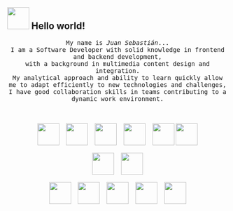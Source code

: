 ## <img src="https://raw.githubusercontent.com/alexnaiman/alexnaiman/master/resources/welcomeglitch.gif" width="50px" /> Hello world!

<p align="center" >
  <samp>
    My name is <em>Juan Sebastián</em>...
  <br/> I am a Software Developer with solid knowledge in frontend and backend development,
    <br/> with a background in multimedia content design and integration. 
      <br/> My analytical approach and ability to learn quickly allow me to adapt efficiently to new technologies and challenges,
          <br/> I have good collaboration skills in teams contributing to a dynamic work environment. 
  </samp>
  <br/>
  <br/>
  <br/>
</p>

<p align="center">
	<img height="50" src="https://img.icons8.com/?size=100&id=20906&format=png&color=000000"> &nbsp;&nbsp;
	<img height="50" src="https://img.icons8.com/?size=100&id=PXTY4q2Sq2lG&format=png&color=000000"> &nbsp;&nbsp;
	<img height="50" src="https://img.icons8.com/?size=100&id=v8RpPQUwv0N8&format=png&color=000000"> &nbsp;&nbsp;
	<img height="50" src="https://img.icons8.com/?size=100&id=7gdY5qNXaKC0&format=png&color=000000"> &nbsp;&nbsp;
	<img height="50" src="https://img.icons8.com/?size=100&id=anECpXcEIboQ&format=png&color=000000">
	<img height="50" src="https://img.icons8.com/?size=100&id=13441&format=png&color=000000">
</p>
<p align="center">
	<img height="50" src="https://img.icons8.com/?size=100&id=9nLaR5KFGjN0&format=png&color=000000"> &nbsp;&nbsp;
	<img height="50" src="https://img.icons8.com/?size=100&id=38561&format=png&color=000000">
</p>
<p align="center">
	<img height="50" src="https://img.icons8.com/?size=100&id=qV-JzWYl9dzP&format=png&color=000000"> &nbsp;&nbsp;
	<img height="50" src="https://img.icons8.com/?size=100&id=uJM6fQYqDaZK&format=png&color=000000"> &nbsp;&nbsp;
	<img height="50" src="https://img.icons8.com/?size=100&id=54087&format=png&color=000000"> &nbsp;&nbsp;
	<img height="50" src="https://img.icons8.com/?size=100&id=9nLaR5KFGjN0&format=png&color=000000"> &nbsp;&nbsp;
	<img height="50" src="https://img.icons8.com/?size=100&id=38561&format=png&color=000000">
</p>

